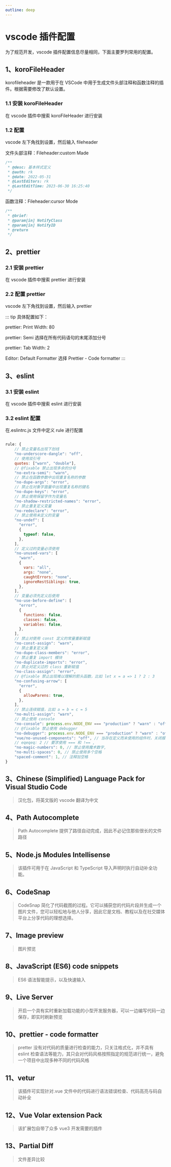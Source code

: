 ```yaml
---
outline: deep
---
```


# vscode 插件配置

为了规范开发，vscode 插件配置信息尽量相同，下面主要罗列常用的配置。

## 1、koroFileHeader

korofileheader 是一款用于在 VSCode 中用于生成文件头部注释和函数注释的插件。根据需要修改了默认设置。

### 1.1 安装 koroFileHeader

在 vscode 插件中搜索 koroFileHeader 进行安装

### 1.2 配置

vscode 左下角找到设置，然后输入 fileheader

文件头部注释：Fileheader:custom Made

```javascript
/**
 * @desc: 基本样式定义
 * @auth: rk
 * @date: 2022-05-31
 * @LastEditors: rk
 * @LastEditTime: 2023-06-30 16:25:40
 */
```

函数注释：Fileheader:cursor Mode

```javascript
/**
 * @brief:
 * @param[in] NotifyClass
 * @param[in] NotifyID
 * @return
 */
```

## 2、prettier

### 2.1 安装 prettier

在 vscode 插件中搜索 prettier 进行安装

### 2.2 配置 prettier

vscode 左下角找到设置，然后输入 prettier

::: tip 具体配置如下：

prettier: Print Width: 80

prettier: Semi 选择在所有代码语句的末尾添加分号

prettier: Tab Width: 2

Editor: Default Formatter 选择 Prettier - Code formatter
:::

## 3、eslint

### 3.1 安装 eslint

在 vscode 插件中搜索 eslint 进行安装

### 3.2 eslint 配置

在.eslintrc.js 文件中定义 rule 进行配置

```javascript

rule: {
    // 禁止变量名出现下划线
    "no-underscore-dangle": "off",
    // 使用双引号
    quotes: ["warn", "double"],
    // @fixable 禁止出现多余的分号
    "no-extra-semi": "warn",
    // 禁止在函数参数中出现重复名称的参数
    "no-dupe-args": "error",
    // 禁止在对象字面量中出现重复名称的键名
    "no-dupe-keys": "error",
    // 禁止使用保留字作为变量名
    "no-shadow-restricted-names": "error",
    // 禁止重复定义变量
    "no-redeclare": "error",
    // 禁止使用未定义的变量
    "no-undef": [
      "error",
      {
        typeof: false,
      },
    ],
    // 定义过的变量必须使用
    "no-unused-vars": [
      "warn",
      {
        vars: "all",
        args: "none",
        caughtErrors: "none",
        ignoreRestSiblings: true,
      },
    ],
    // 变量必须先定义后使用
    "no-use-before-define": [
      "error",
      {
        functions: false,
        classes: false,
        variables: false,
      },
    ],
    // 禁止对使用 const 定义的常量重新赋值
    "no-const-assign": "warn",
    // 禁止重复定义类
    "no-dupe-class-members": "error",
    // 禁止重复 import 模块
    "no-duplicate-imports": "error",
    // 禁止对定义过的 class 重新赋值
    "no-class-assign": "error",
    // @fixable 禁止出现难以理解的箭头函数，比如 let x = a => 1 ? 2 : 3
    "no-confusing-arrow": [
      "error",
      {
        allowParens: true,
      },
    ],
    // 禁止连续赋值，比如 a = b = c = 5
    "no-multi-assign": "warn",
    // 禁止使用 console
    "no-console": process.env.NODE_ENV === "production" ? "warn" : "off",
    // @fixable 禁止使用 debugger
    "no-debugger": process.env.NODE_ENV === "production" ? "warn" : "off",
    "vue/no-unused-components": "off", // 当存在定义而未使用的组件时，关闭报错
    // eqeqeq: 2 // 要求使用 === 和 !== ,
    "no-magic-numbers": 0, // 禁止使用魔术数字,
    "no-multi-spaces": 0, // 禁止使用多个空格
    "spaced-comment": 1, // 注释加空格
}
```

## 3、Chinese (Simplified) Language Pack for Visual Studio Code

> 汉化包，将英文版的 vscode 翻译为中文

## 4、Path Autocomplete

> Path Autocomplete 提供了路径自动完成，因此不必记住那些很长的文件路径

## 5、Node.js Modules Intellisense

> 该插件可用于在 JavaScript 和 TypeScript 导入声明时执行自动补全功能。

## 6、CodeSnap

> CodeSnap 简化了代码截图的过程。它可以捕获您的代码片段并生成一个图片文件，您可以轻松地与他人分享，因此它是文档、教程以及在社交媒体平台上分享代码的理想选择。

## 7、Image preview

> 图片预览

## 8、JavaScript (ES6) code snippets

> ES6 语法智能提示，以及快速输入

## 9、Live Server

> 开启一个具有实时重新加载功能的小型开发服务器，可以一边编写代码一边保存，即实时刷新预览

## 10、prettier - code formatter

> pretter 没有对代码的质量进行检查的能力，只关注格式化，并不具有 eslint 检查语法等能力，其只会对代码风格按照指定的规范进行统一，避免一个项目中出现多种不同的代码风格

## 11、vetur

> 该插件可实现针对.vue 文件中的代码进行语法错误检查、代码高亮与码自动补全

## 12、Vue Volar extension Pack

> 该扩展包自带了众多 vue3 开发需要的插件

## 13、Partial Diff

> 文件差异比较
